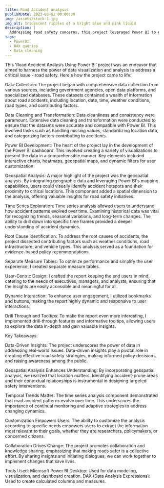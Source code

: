 ```yaml
---
title: Road Accident analysis
publishDate: 2023-03-02 00:00:00
img: /assets/stock-1.jpg
img_alt: Iridescent ripples of a bright blue and pink liquid
description: |
  Addressing road safety concerns, this project leveraged Power BI to gather, clean, and visualize extensive accident data, empowering stakeholders with actionable insights for informed decision-making.
tags:
  - PowerBI
  - DAX queries
  - Data cleaning
---
```


This 'Road Accident Analysis Using Power BI' project was an endeavor that aimed to harness the power of data visualization and analysis to address a critical issue - road safety. Here's how the project came to life:

Data Collection: The project began with comprehensive data collection from various sources, including government agencies, open data platforms, and specialized databases. These datasets contained a wealth of information about road accidents, including location, date, time, weather conditions, road types, and contributing factors.

Data Cleaning and Transformation: Data cleanliness and consistency were paramount. Extensive data cleaning and transformation were conducted to ensure that the datasets were accurate and compatible with Power BI. This involved tasks such as handling missing values, standardizing location data, and categorizing factors contributing to accidents.

Power BI Development: The heart of the project lay in the development of the Power BI dashboard. This involved creating a variety of visualizations to present the data in a comprehensible manner. Key elements included interactive charts, heatmaps, geospatial maps, and dynamic filters for user customization.

Geospatial Analysis: A major highlight of the project was the geospatial analysis. By integrating geographic data and leveraging Power BI's mapping capabilities, users could visually identify accident hotspots and their proximity to critical locations. This component added a spatial dimension to the analysis, offering valuable insights for road safety initiatives.

Time Series Exploration: Time series analysis allowed users to understand how accident patterns evolved over time. Examining historical data was vital for recognizing trends, seasonal variations, and long-term changes. The ability to drill down into specific time frames provided a deeper understanding of accident dynamics.

Root Cause Identification: To address the root causes of accidents, the project dissected contributing factors such as weather conditions, road infrastructure, and vehicle types. This analysis served as a foundation for evidence-based policy recommendations.

Separate Measure Tables: To optimize performance and simplify the user experience, I created separate measure tables.

User-Centric Design: I crafted the report keeping the end users in mind, catering to the needs of executives, managers, and analysts, ensuring that the insights are easily accessible and meaningful for all.

Dynamic Interaction: To enhance user engagement, I utilized bookmarks and buttons, making the report highly dynamic and responsive to user interactions.

Drill Through and Tooltips: To make the report even more interesting, I implemented drill-through features and informative tooltips, allowing users to explore the data in-depth and gain valuable insights.

Key Takeaways:

Data-Driven Insights: The project underscores the power of data in addressing real-world issues. Data-driven insights play a pivotal role in creating effective road safety strategies, making informed policy decisions, and raising awareness among the public.

Geospatial Analysis Enhances Understanding: By incorporating geospatial analysis, we realized that location matters. Identifying accident-prone areas and their contextual relationships is instrumental in designing targeted safety interventions.

Temporal Trends Matter: The time series analysis component demonstrated that road accident patterns evolve over time. This underscores the importance of continual monitoring and adaptive strategies to address changing dynamics.

Customization Empowers Users: The ability to customize the analysis according to specific needs empowers users to extract the information most relevant to their goals, whether they are researchers, policymakers, or concerned citizens.

Collaboration Drives Change: The project promotes collaboration and knowledge sharing, emphasizing that making roads safer is a collective effort. By sharing insights and initiating dialogues, we can work together to implement changes that save lives.

Tools Used: Microsoft Power BI Desktop: Used for data modeling, visualization, and dashboard creation. DAX (Data Analysis Expressions): Used to create calculated columns and measures.